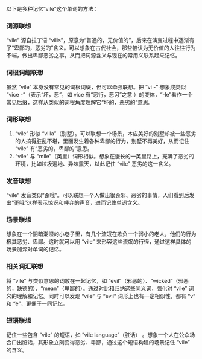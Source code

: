 以下是多种记忆“vile”这个单词的方法：

### 词源联想
“vile” 源自拉丁语 “vilis”，原意为“普通的，无价值的”，后来在演变过程中逐渐有了“卑鄙的，恶劣的”含义。可以想象在古代社会，那些被认为无价值的人往往行为不端，做出卑鄙恶劣之事，从而把词源含义与现在的常用义联系起来记忆。

### 词根词缀联想
虽然 “vile” 本身没有常见的词根词缀，但可以牵强联想。把 “vi -” 想象成类似 “vice -”（表示“坏，恶”，如 vice 有“恶行，恶习”之意 ）的变体，“-le”看作一个常见后缀，这样从类似的词根角度理解它“坏的，恶劣的”意思。

### 词形联想
1. “vile” 形似 “villa”（别墅）。可以联想一个场景，本应美好的别墅却被一些恶劣的人搞得脏乱不堪，里面发生着各种卑鄙的行为，别墅不再美好，从而记住 “vile” 有“恶劣的，卑鄙的”意思。
2. “vile” 与 “mile”（英里）词形相似。想象在漫长的一英里路上，充满了恶劣的环境，比如垃圾遍地、异味熏天，以此记住 “vile” 恶劣的这一含义。

### 发音联想
“vile” 发音类似“歪哦”。可以联想一个人做出很歪邪、恶劣的事情，人们看到后发出“歪哦”这样表示惊讶和唾弃的声音，进而记住单词含义。

### 场景联想
想象在一个阴暗潮湿的小巷子里，有几个流氓在欺负一个弱小的老人，他们的行为极其恶劣、卑鄙。这时就可以用 “vile” 来形容这些流氓的行径，通过这样具体的场景加深对单词的记忆。

### 相关词汇联想
将 “vile” 与类似意思的词放在一起记忆，如 “evil”（邪恶的）、“wicked”（邪恶的，缺德的）、“mean”（卑鄙的）。通过对比和归纳这些同义词，强化对 “vile” 词义的理解和记忆。同时可以发现 “vile” 与 “evil” 词形上也有一定相似性，都有 “v” 和 “e”，更便于一同记忆。

### 短语联想
记住一些包含 “vile” 的短语，如 “vile language”（脏话） 。想象一个人在公众场合口出脏话，其形象立刻变得恶劣、卑鄙，通过这个短语构建的场景记住 “vile” 的含义。 